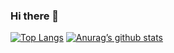 ### Hi there 👋

[![Top Langs](https://github-readme-stats.vercel.app/api/top-langs/?username=MiladJoodi&layout=compact)](https://github.com/MiladJoodi) [![Anurag’s github stats](https://github-readme-stats.vercel.app/api?username=MiladJoodi)](https://github.com/MiladJoodi)




<!--
**MiladJoodi/MiladJoodi** is a ✨ _special_ ✨ repository because its `README.md` (this file) appears on your GitHub profile.

Here are some ideas to get you started:

- 🔭 I’m currently working on ...
- 🌱 I’m currently learning ...
- 👯 I’m looking to collaborate on ...
- 🤔 I’m looking for help with ...
- 💬 Ask me about ...
- 📫 How to reach me: ...
- 😄 Pronouns: ...
- ⚡ Fun fact: ...
-->
